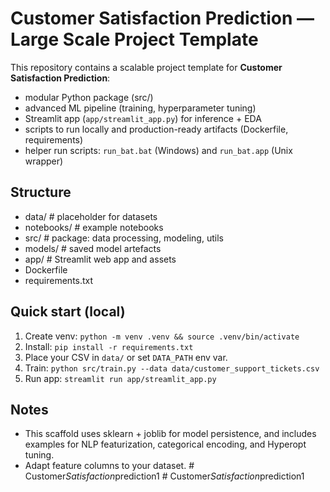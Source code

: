 # Customer Satisfaction Prediction — Large Scale Project Template

This repository contains a scalable project template for **Customer Satisfaction Prediction**:
- modular Python package (src/)
- advanced ML pipeline (training, hyperparameter tuning)
- Streamlit app (`app/streamlit_app.py`) for inference + EDA
- scripts to run locally and production-ready artifacts (Dockerfile, requirements)
- helper run scripts: `run_bat.bat` (Windows) and `run_bat.app` (Unix wrapper)

## Structure
- data/                # placeholder for datasets
- notebooks/           # example notebooks
- src/                 # package: data processing, modeling, utils
- models/              # saved model artefacts
- app/                 # Streamlit web app and assets
- Dockerfile
- requirements.txt

## Quick start (local)
1. Create venv: `python -m venv .venv && source .venv/bin/activate`
2. Install: `pip install -r requirements.txt`
3. Place your CSV in `data/` or set `DATA_PATH` env var.
4. Train: `python src/train.py --data data/customer_support_tickets.csv`
5. Run app: `streamlit run app/streamlit_app.py`

## Notes
- This scaffold uses sklearn + joblib for model persistence, and includes
  examples for NLP featurization, categorical encoding, and Hyperopt tuning.
- Adapt feature columns to your dataset.
#   C u s t o m e r _ S a t i s f a c t i o n _ p r e d i c t i o n 1  
 #   C u s t o m e r _ S a t i s f a c t i o n _ p r e d i c t i o n 1  
 